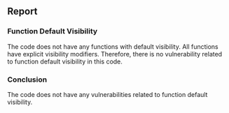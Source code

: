 

## Report

### Function Default Visibility

The code does not have any functions with default visibility. All functions have explicit visibility modifiers. Therefore, there is no vulnerability related to function default visibility in this code.

### Conclusion

The code does not have any vulnerabilities related to function default visibility.